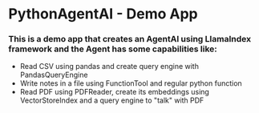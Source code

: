 # PythonAgentAI - Demo App

### This is a demo app that creates an AgentAI using LlamaIndex framework and the Agent has some capabilities like:
* Read CSV using pandas and create query engine with PandasQueryEngine
* Write notes in a file using FunctionTool and regular python function 
* Read PDF using PDFReader, create its embeddings using VectorStoreIndex and a query engine to "talk" with PDF


